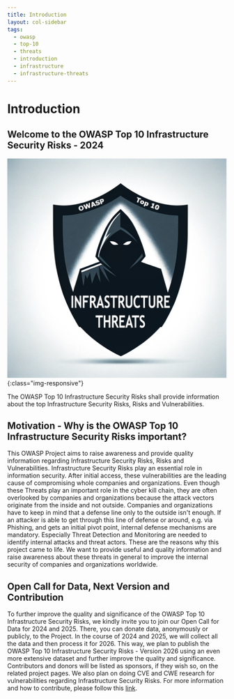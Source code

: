 ```yaml
---
title: Introduction
layout: col-sidebar
tags:
  - owasp
  - top-10
  - threats
  - introduction
  - infrastructure
  - infrastructure-threats
---
```


# Introduction

## Welcome to the OWASP Top 10 Infrastructure Security Risks - 2024

![OWASP Top 10 Infrastructure Security Risks Logo](./../../assets/images/logo.png){:class="img-responsive"}

The OWASP Top 10 Infrastructure Security Risks shall provide information about the top Infrastructure Security Risks, Risks and Vulnerabilities.

## Motivation - Why is the OWASP Top 10 Infrastructure Security Risks important?

This OWASP Project aims to raise awareness and provide quality information regarding Infrastructure Security Risks, Risks and Vulnerabilities.
Infrastructure Security Risks play an essential role in information security.
After initial access, these vulnerabilities are the leading cause of compromising whole companies and organizations. Even though these Threats play an important role in the cyber kill chain, they are often overlooked by companies and organizations because the attack vectors originate from the inside and not outside.
Companies and organizations have to keep in mind that a defense line only to the outside isn't enough. If an attacker is able to get through this line of defense or around, e.g. via Phishing, and gets an initial pivot point, internal defense mechanisms are mandatory. Especially Threat Detection and Monitoring are needed to identify internal attacks and threat actors.
These are the reasons why this project came to life. We want to provide useful and quality information and raise awareness about these threats in general to improve the internal security of companies and organizations worldwide.

## Open Call for Data, Next Version and Contribution

To further improve the quality and significance of the OWASP Top 10 Infrastructure Security Risks, we kindly invite you to join our Open Call for Data for 2024 and 2025.
There, you can donate data, anonymously or publicly, to the Project. In the course of 2024 and 2025, we will collect all the data and then process it for 2026.
This way, we plan to publish the OWASP Top 10 Infrastructure Security Risks - Version 2026 using an even more extensive dataset and further improve the quality and significance.
Contributors and donors will be listed as sponsors, if they wish so, on the related project pages.
We also plan on doing CVE and CWE research for vulnerabilities regarding Infrastructure Security Risks.
For more information and how to contribute, please follow this [link](./INT_2024-Open_Call_for_Data.md).
